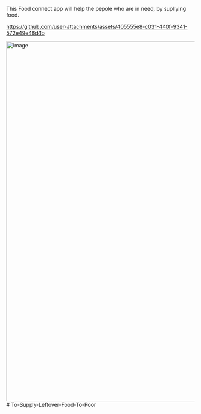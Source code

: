 This Food connect app will help the pepole who are in need, by supllying food.

https://github.com/user-attachments/assets/405555e8-c031-440f-9341-572e49e46d4b


<img width="960" alt="image" src="https://github.com/user-attachments/assets/3b604afe-58d5-457e-a879-126f1ebf198d">
# To-Supply-Leftover-Food-To-Poor

